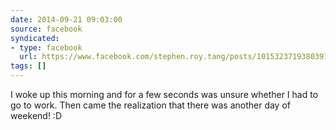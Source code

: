 ```yaml
---
date: 2014-09-21 09:03:00
source: facebook
syndicated:
- type: facebook
  url: https://www.facebook.com/stephen.roy.tang/posts/10153237193803912
tags: []
---
```


I woke up this morning and for a few seconds was unsure whether I had to go to work. Then came the realization that there was another day of weekend! :D